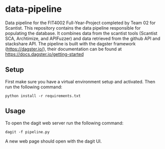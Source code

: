 # data-pipeline
Data pipeline for the FIT4002 Full-Year-Project completed by Team 02 for Scantist.
This repository contains the data pipeline responsible for populating the database. It combines data from the scantist tools (Scantist SCA, Archtimize, and APIFuzzer) and data retrieved from the github API and stackshare API. The pipeline is built with the dagster framework (https://dagster.io/), their documentation can be found at https://docs.dagster.io/getting-started

## Setup

First make sure you have a virtual environment setup and activated.
Then run the following command:
```
python install -r requirements.txt
```

## Usage
To open the dagit web server run the following command:
```
dagit -f pipeline.py
```
A new web page should open with the dagit UI.